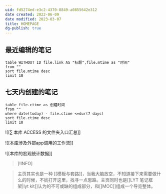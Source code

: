 ```yaml
---
uid: fd5274ed-e3c2-4370-8849-a0855642e312
date created: 2022-06-09
date modified: 2023-03-07
title: HOMEPAGE
dg-publish: true
---
```


## 最近编辑的笔记

```dataview
table WITHOUT ID file.link AS "标题",file.mtime as "时间"
from ""
sort file.mtime desc
limit 10
```

## 七天内创建的笔记

```dataview
table file.ctime as 创建时间
from ""
where date(today) - file.ctime <=dur(7 days)
sort file.ctime desc
limit 10
```

![[∑ 本库 ACCESS 的文件夹入口汇总]]

![[本库涉及外部app调用的工作流]]

![[本库的宏观统计数据]]

>[!INFO]

>
>  主页其实也是一种 [[模板与套路]]，当我大脑放空，不知道接下来需要做什么的时候，不妨打开这里，找寻一点思路。主页同时也是[[LYT 笔记框架|lyt kit]]认为的不可或缺的组成部分，和[[MOC]]组成一个导览整体。

